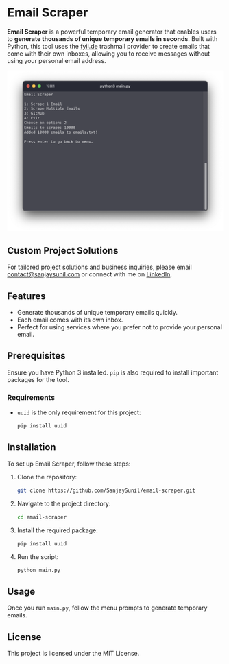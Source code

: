 # Email Scraper

**Email Scraper** is a powerful temporary email generator that enables users to **generate thousands of unique temporary emails in seconds**. Built with Python, this tool uses the [fyii.de](https://fyii.de) trashmail provider to create emails that come with their own inboxes, allowing you to receive messages without using your personal email address.

![image](./assets/preview/preview.png)

## Custom Project Solutions

For tailored project solutions and business inquiries, please email [contact@sanjaysunil.com](mailto:contact@sanjaysunil.com) or connect with me on [LinkedIn](https://www.linkedin.com/in/sanjaysunil).

## Features

- Generate thousands of unique temporary emails quickly.
- Each email comes with its own inbox.
- Perfect for using services where you prefer not to provide your personal email.

## Prerequisites

Ensure you have Python 3 installed. `pip` is also required to install important packages for the tool.

### Requirements

- `uuid` is the only requirement for this project:
   ```bash
   pip install uuid
   ```

## Installation

To set up Email Scraper, follow these steps:

1. Clone the repository:
   ```bash
   git clone https://github.com/SanjaySunil/email-scraper.git
   ```
2. Navigate to the project directory:
   ```bash
   cd email-scraper
   ```
3. Install the required package:
   ```bash
   pip install uuid
   ```
4. Run the script:
   ```bash
   python main.py
   ```

## Usage

Once you run `main.py`, follow the menu prompts to generate temporary emails.

## License

This project is licensed under the MIT License.

